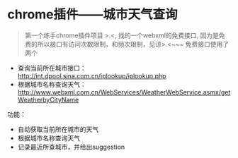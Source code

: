 chrome插件——城市天气查询
====
> 第一个练手chrome插件项目 >.<, 找的一个webxml的免费接口, 因为是免费的所以接口有访问次数限制，和频次限制，见谅>.<~~~
> 免费接口使用了两个
- 查询当前所在城市接口： http://int.dpool.sina.com.cn/iplookup/iplookup.php
- 根据城市名称查询天气：http://www.webxml.com.cn/WebServices/WeatherWebService.asmx/getWeatherbyCityName

功能：
- 自动获取当前所在城市的天气
- 根据城市名称查询天气
- 记录最近所查城市，并给出suggestion



